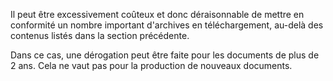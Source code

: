 Il peut être excessivement coûteux et donc déraisonnable de mettre en conformité un nombre important d'archives en téléchargement, au-delà des contenus listés dans la section précédente.

Dans ce cas, une dérogation peut être faite pour les documents de plus de 2 ans. Cela ne vaut pas pour la production de nouveaux documents.
